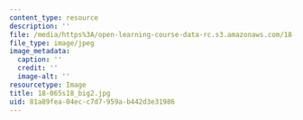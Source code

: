 ```yaml
---
content_type: resource
description: ''
file: /media/https%3A/open-learning-course-data-rc.s3.amazonaws.com/18-065-matrix-methods-in-data-analysis-signal-processing-and-machine-learning-spring-2018/81a89fea04ecc7d7959ab442d3e31986_18-065s18_big2.jpg
file_type: image/jpeg
image_metadata:
  caption: ''
  credit: ''
  image-alt: ''
resourcetype: Image
title: 18-065s18_big2.jpg
uid: 81a89fea-04ec-c7d7-959a-b442d3e31986
---
```

